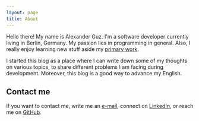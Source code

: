 ```yaml
---
layout: page
title: About
---
```


[comment]: <> (<img src="/static/img/avatar.jpg" align="left" style="margin-right: 10px;" title="Haha, it's me!">)

Hello there! My name is Alexander Guz. I'm a software developer currently living
in Berlin, Germany. My passion lies in programming in general. Also, I really
enjoy learning new stuff aside my [primary work](https://www.flixbus.com/).

I started this blog as a place where I can write down some of my thoughts on
various topics, to share different problems I am facing during development.
Moreover, this blog is a good way to advance my English.

## Contact me

If you want to contact me, write me an [e-mail](mailto:guz@kalimatas.com), connect on 
[LinkedIn](https://linkedin.com/in/kalimatas), or reach me on [GitHub](https://github.com/kalimatas).
